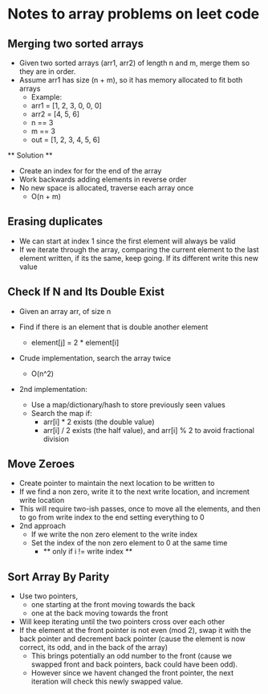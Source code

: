 # Notes to array problems on leet code

## Merging two sorted arrays
- Given two sorted arrays (arr1, arr2) of length n and m, merge them so they are in order.
- Assume arr1 has size (n + m), so it has memory allocated to fit both arrays
  - Example:
  - arr1 = [1, 2, 3, 0, 0, 0]
  - arr2 = [4, 5, 6]
  - n == 3
  - m == 3
  - out = [1, 2, 3, 4, 5, 6]

** Solution **
- Create an index for for the end of the array
- Work backwards adding elements in reverse order
- No new space is allocated, traverse each array once
  - O(n + m)

## Erasing duplicates
- We can start at index 1 since the first element will always be valid
- If we iterate through the array, comparing the current element to the last element written, if its the same, keep going. If its different write this new value

## Check If N and Its Double Exist
- Given an array arr, of size n
- Find if there is an element that is double another element
  - element[j] = 2 * element[i]

- Crude implementation, search the array twice
  - O(n^2)
- 2nd implementation:
  - Use a map/dictionary/hash to store previously seen values
  - Search the map if:
    - arr[i] * 2 exists (the double value)
    - arr[i] / 2 exists (the half value), and arr[i] % 2 to avoid fractional division

## Move Zeroes
- Create pointer to maintain the next location to be written to
- If we find a non zero, write it to the next write location, and increment write location
- This will require two-ish passes, once to move all the elements, and then to go from write index to the end setting everything to 0
- 2nd approach
  - If we write the non zero element to the write index
  - Set the index of the non zero element to 0 at the same time
    - ** only if i != write index **

## Sort Array By Parity
- Use two pointers, 
  - one starting at the front moving towards the back 
  - one at the back moving towards the front
- Will keep iterating until the two pointers cross over each other
- If the element at the front pointer is not even (mod 2), swap it with the back pointer and decrement back pointer (cause the element is now correct, its odd, and in the back of the array)
  - This brings potentially an odd number to the front (cause we swapped front and back pointers, back could have been odd).
  - However since we havent changed the front pointer, the next iteration will check this newly swapped value.
